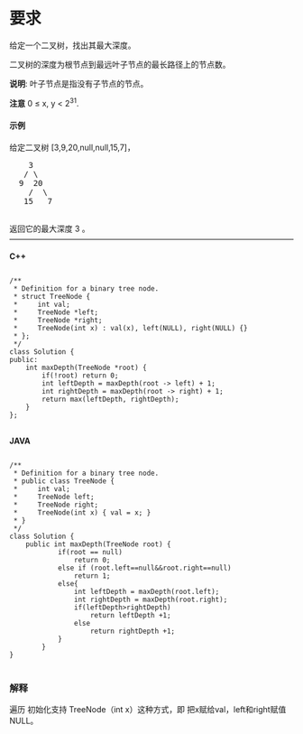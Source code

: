 # 要求
给定一个二叉树，找出其最大深度。

二叉树的深度为根节点到最远叶子节点的最长路径上的节点数。

**说明**: 叶子节点是指没有子节点的节点。

**注意**
0 ≤ x, y < 2<sup>31</sup>.
<p><h4>示例</h4>
给定二叉树 [3,9,20,null,null,15,7]，
	<pre>
    3
   / \
  9  20
    /  \
   15   7
	</pre>
<p/>
返回它的最大深度 3 。
————————————————————————————————————

**C++**
<pre>
<code>
/**
 * Definition for a binary tree node.
 * struct TreeNode {
 *     int val;
 *     TreeNode *left;
 *     TreeNode *right;
 *     TreeNode(int x) : val(x), left(NULL), right(NULL) {}
 * };
 */
class Solution {
public:
    int maxDepth(TreeNode *root) {
        if(!root) return 0;
        int leftDepth = maxDepth(root -> left) + 1;
        int rightDepth = maxDepth(root -> right) + 1;
        return max(leftDepth, rightDepth);
    }
};
</code>
</pre>

**JAVA**
<pre>
<code>
/**
 * Definition for a binary tree node.
 * public class TreeNode {
 *     int val;
 *     TreeNode left;
 *     TreeNode right;
 *     TreeNode(int x) { val = x; }
 * }
 */
class Solution {
    public int maxDepth(TreeNode root) {
            if(root == null)
                return 0;
            else if (root.left==null&&root.right==null)
                return 1;
            else{
                int leftDepth = maxDepth(root.left);
                int rightDepth = maxDepth(root.right);
                if(leftDepth>rightDepth)
                    return leftDepth +1;
                else
                    return rightDepth +1;
            }
        }
}
</code>
</pre>
### 解释
遍历
初始化支持 TreeNode（int x）这种方式，即 把x赋给val，left和right赋值NULL。
